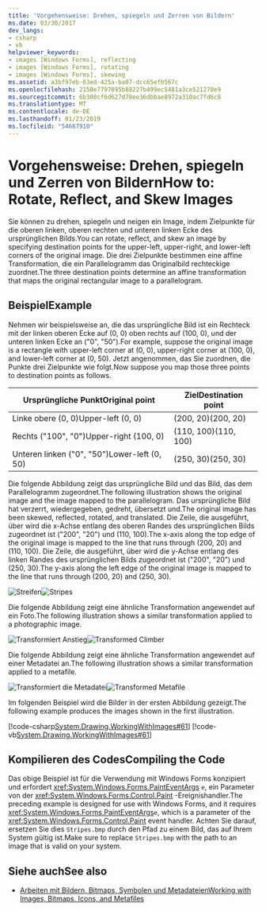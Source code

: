 ```yaml
---
title: 'Vorgehensweise: Drehen, spiegeln und Zerren von Bildern'
ms.date: 03/30/2017
dev_langs:
- csharp
- vb
helpviewer_keywords:
- images [Windows Forms], reflecting
- images [Windows Forms], rotating
- images [Windows Forms], skewing
ms.assetid: a3bf97eb-63ed-425a-ba07-dcc65efb567c
ms.openlocfilehash: 2150e7797095b88227b499ec5481a3ce521270e9
ms.sourcegitcommit: 6b308cf6d627d78ee36dbbae8972a310ac7fd6c8
ms.translationtype: MT
ms.contentlocale: de-DE
ms.lasthandoff: 01/23/2019
ms.locfileid: "54667910"
---
```

# <a name="how-to-rotate-reflect-and-skew-images"></a><span data-ttu-id="a8c86-102">Vorgehensweise: Drehen, spiegeln und Zerren von Bildern</span><span class="sxs-lookup"><span data-stu-id="a8c86-102">How to: Rotate, Reflect, and Skew Images</span></span>
<span data-ttu-id="a8c86-103">Sie können zu drehen, spiegeln und neigen ein Image, indem Zielpunkte für die oberen linken, oberen rechten und unteren linken Ecke des ursprünglichen Bilds.</span><span class="sxs-lookup"><span data-stu-id="a8c86-103">You can rotate, reflect, and skew an image by specifying destination points for the upper-left, upper-right, and lower-left corners of the original image.</span></span> <span data-ttu-id="a8c86-104">Die drei Zielpunkte bestimmen eine affine Transformation, die ein Parallelogramm das Originalbild rechteckige zuordnet.</span><span class="sxs-lookup"><span data-stu-id="a8c86-104">The three destination points determine an affine transformation that maps the original rectangular image to a parallelogram.</span></span>  
  
## <a name="example"></a><span data-ttu-id="a8c86-105">Beispiel</span><span class="sxs-lookup"><span data-stu-id="a8c86-105">Example</span></span>  
 <span data-ttu-id="a8c86-106">Nehmen wir beispielsweise an, die das ursprüngliche Bild ist ein Rechteck mit der linken oberen Ecke auf (0, 0) oben rechts auf (100, 0), und der unteren linken Ecke an ("0", "50").</span><span class="sxs-lookup"><span data-stu-id="a8c86-106">For example, suppose the original image is a rectangle with upper-left corner at (0, 0), upper-right corner at (100, 0), and lower-left corner at (0, 50).</span></span> <span data-ttu-id="a8c86-107">Jetzt angenommen, das Sie zuordnen, die Punkte drei Zielpunkte wie folgt.</span><span class="sxs-lookup"><span data-stu-id="a8c86-107">Now suppose you map those three points to destination points as follows.</span></span>  
  
|<span data-ttu-id="a8c86-108">Ursprüngliche Punkt</span><span class="sxs-lookup"><span data-stu-id="a8c86-108">Original point</span></span>|<span data-ttu-id="a8c86-109">Ziel</span><span class="sxs-lookup"><span data-stu-id="a8c86-109">Destination point</span></span>|  
|--------------------|-----------------------|  
|<span data-ttu-id="a8c86-110">Linke obere (0, 0)</span><span class="sxs-lookup"><span data-stu-id="a8c86-110">Upper-left (0, 0)</span></span>|<span data-ttu-id="a8c86-111">(200, 20)</span><span class="sxs-lookup"><span data-stu-id="a8c86-111">(200, 20)</span></span>|  
|<span data-ttu-id="a8c86-112">Rechts ("100", "0")</span><span class="sxs-lookup"><span data-stu-id="a8c86-112">Upper-right (100, 0)</span></span>|<span data-ttu-id="a8c86-113">(110, 100)</span><span class="sxs-lookup"><span data-stu-id="a8c86-113">(110, 100)</span></span>|  
|<span data-ttu-id="a8c86-114">Unteren linken ("0", "50")</span><span class="sxs-lookup"><span data-stu-id="a8c86-114">Lower-left (0, 50)</span></span>|<span data-ttu-id="a8c86-115">(250, 30)</span><span class="sxs-lookup"><span data-stu-id="a8c86-115">(250, 30)</span></span>|  
  
 <span data-ttu-id="a8c86-116">Die folgende Abbildung zeigt das ursprüngliche Bild und das Bild, das dem Parallelogramm zugeordnet.</span><span class="sxs-lookup"><span data-stu-id="a8c86-116">The following illustration shows the original image and the image mapped to the parallelogram.</span></span> <span data-ttu-id="a8c86-117">Das ursprüngliche Bild hat verzerrt, wiedergegeben, gedreht, übersetzt und.</span><span class="sxs-lookup"><span data-stu-id="a8c86-117">The original image has been skewed, reflected, rotated, and translated.</span></span> <span data-ttu-id="a8c86-118">Die Zeile, die ausgeführt, über wird die x-Achse entlang des oberen Randes des ursprünglichen Bilds zugeordnet ist ("200", "20") und (110, 100).</span><span class="sxs-lookup"><span data-stu-id="a8c86-118">The x-axis along the top edge of the original image is mapped to the line that runs through (200, 20) and (110, 100).</span></span> <span data-ttu-id="a8c86-119">Die Zeile, die ausgeführt, über wird die y-Achse entlang des linken Randes des ursprünglichen Bilds zugeordnet ist ("200", "20") und (250, 30).</span><span class="sxs-lookup"><span data-stu-id="a8c86-119">The y-axis along the left edge of the original image is mapped to the line that runs through (200, 20) and (250, 30).</span></span>  
  
 <span data-ttu-id="a8c86-120">![Streifen](../../../../docs/framework/winforms/advanced/media/stripes1.gif "Stripes1")</span><span class="sxs-lookup"><span data-stu-id="a8c86-120">![Stripes](../../../../docs/framework/winforms/advanced/media/stripes1.gif "Stripes1")</span></span>  
  
 <span data-ttu-id="a8c86-121">Die folgende Abbildung zeigt eine ähnliche Transformation angewendet auf ein Foto.</span><span class="sxs-lookup"><span data-stu-id="a8c86-121">The following illustration shows a similar transformation applied to a photographic image.</span></span>  
  
 <span data-ttu-id="a8c86-122">![Transformiert Anstieg](../../../../docs/framework/winforms/advanced/media/transformedclimber.png "TransformedClimber")</span><span class="sxs-lookup"><span data-stu-id="a8c86-122">![Transformed Climber](../../../../docs/framework/winforms/advanced/media/transformedclimber.png "TransformedClimber")</span></span>  
  
 <span data-ttu-id="a8c86-123">Die folgende Abbildung zeigt eine ähnliche Transformation angewendet auf einer Metadatei an.</span><span class="sxs-lookup"><span data-stu-id="a8c86-123">The following illustration shows a similar transformation applied to a metafile.</span></span>  
  
 <span data-ttu-id="a8c86-124">![Transformiert die Metadatei](../../../../docs/framework/winforms/advanced/media/transformedmetafile.png "TransformedMetafile")</span><span class="sxs-lookup"><span data-stu-id="a8c86-124">![Transformed Metafile](../../../../docs/framework/winforms/advanced/media/transformedmetafile.png "TransformedMetafile")</span></span>  
  
 <span data-ttu-id="a8c86-125">Im folgenden Beispiel wird die Bilder in der ersten Abbildung gezeigt.</span><span class="sxs-lookup"><span data-stu-id="a8c86-125">The following example produces the images shown in the first illustration.</span></span>  
  
 [!code-csharp[System.Drawing.WorkingWithImages#61](../../../../samples/snippets/csharp/VS_Snippets_Winforms/System.Drawing.WorkingWithImages/CS/Class1.cs#61)]
 [!code-vb[System.Drawing.WorkingWithImages#61](../../../../samples/snippets/visualbasic/VS_Snippets_Winforms/System.Drawing.WorkingWithImages/VB/Class1.vb#61)]  
  
## <a name="compiling-the-code"></a><span data-ttu-id="a8c86-126">Kompilieren des Codes</span><span class="sxs-lookup"><span data-stu-id="a8c86-126">Compiling the Code</span></span>  
 <span data-ttu-id="a8c86-127">Das obige Beispiel ist für die Verwendung mit Windows Forms konzipiert und erfordert <xref:System.Windows.Forms.PaintEventArgs> `e`, ein Parameter von der <xref:System.Windows.Forms.Control.Paint> -Ereignishandler.</span><span class="sxs-lookup"><span data-stu-id="a8c86-127">The preceding example is designed for use with Windows Forms, and it requires <xref:System.Windows.Forms.PaintEventArgs>`e`, which is a parameter of the <xref:System.Windows.Forms.Control.Paint> event handler.</span></span> <span data-ttu-id="a8c86-128">Achten Sie darauf, ersetzen Sie dies `Stripes.bmp` durch den Pfad zu einem Bild, das auf Ihrem System gültig ist.</span><span class="sxs-lookup"><span data-stu-id="a8c86-128">Make sure to replace `Stripes.bmp` with the path to an image that is valid on your system.</span></span>  
  
## <a name="see-also"></a><span data-ttu-id="a8c86-129">Siehe auch</span><span class="sxs-lookup"><span data-stu-id="a8c86-129">See also</span></span>
- [<span data-ttu-id="a8c86-130">Arbeiten mit Bildern, Bitmaps, Symbolen und Metadateien</span><span class="sxs-lookup"><span data-stu-id="a8c86-130">Working with Images, Bitmaps, Icons, and Metafiles</span></span>](../../../../docs/framework/winforms/advanced/working-with-images-bitmaps-icons-and-metafiles.md)

